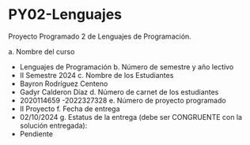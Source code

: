 # PY02-Lenguajes
Proyecto Programado 2 de Lenguajes de Programación.

a. Nombre del curso
  - Lenguajes de Programación 
b. Número de semestre y año lectivo
  - II Semestre 2024
c. Nombre de los Estudiantes
  - Bayron Rodríguez Centeno
  - Gadyr Calderon Díaz
d. Número de carnet de los estudiantes
  - 2020114659
  -2022327328
e. Número de proyecto programado
  - II Proyecto
f. Fecha de entrega
  - 02/10/2024
g. Estatus de la entrega (debe ser CONGRUENTE con la solución entregada): 
  - Pendiente
